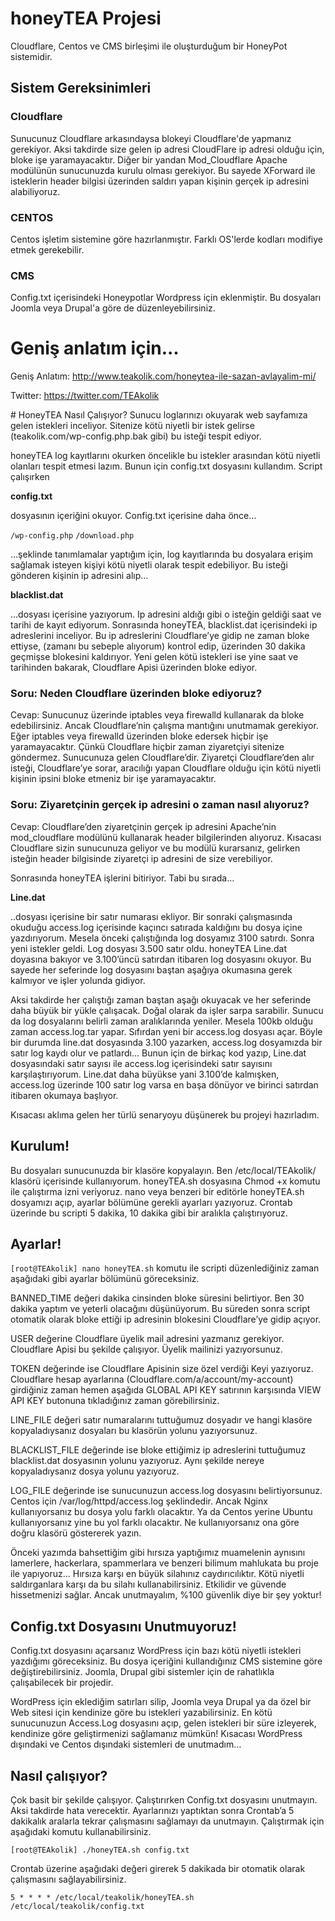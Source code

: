 # honeyTEA Projesi
Cloudflare, Centos ve CMS birleşimi ile oluşturduğum bir HoneyPot sistemidir. 

## Sistem Gereksinimleri

### Cloudflare 
Sunucunuz Cloudflare arkasındaysa blokeyi Cloudflare'de yapmanız gerekiyor. Aksi takdirde size gelen ip adresi CloudFlare ip adresi olduğu için, bloke işe yaramayacaktır. Diğer bir yandan Mod_Cloudflare Apache modülünün sunucunuzda kurulu olması gerekiyor. Bu sayede XForward ile isteklerin header bilgisi üzerinden saldırı yapan kişinin gerçek ip adresini alabiliyoruz. 

### CENTOS
Centos işletim sistemine göre hazırlanmıştır. Farklı OS'lerde kodları modifiye etmek gerekebilir.

### CMS
Config.txt içerisindeki Honeypotlar Wordpress için eklenmiştir. Bu dosyaları Joomla veya Drupal'a göre de düzenleyebilirsiniz.



# Geniş anlatım için...

Geniş Anlatım: http://www.teakolik.com/honeytea-ile-sazan-avlayalim-mi/

Twitter: https://twitter.com/TEAkolik

# HoneyTEA Nasıl Çalışıyor?
Sunucu loglarınızı okuyarak web sayfamıza gelen istekleri inceliyor. Sitenize kötü niyetli bir istek gelirse (teakolik.com/wp-config.php.bak gibi) bu isteği tespit ediyor.

honeyTEA log kayıtlarını okurken öncelikle bu istekler arasından kötü niyetli olanları tespit etmesi lazım. Bunun için config.txt dosyasını kullandım. Script çalışırken

**config.txt**

dosyasının içeriğini okuyor. Config.txt içerisine daha önce…

`/wp-config.php`
`/download.php`

…şeklinde tanımlamalar yaptığım için, log kayıtlarında bu dosyalara erişim sağlamak isteyen kişiyi kötü niyetli olarak tespit edebiliyor. Bu isteği gönderen kişinin ip adresini alıp…

**blacklist.dat**

…dosyası içerisine yazıyorum. Ip adresini aldığı gibi o isteğin geldiği saat ve tarihi de kayıt ediyorum. Sonrasında honeyTEA, blacklist.dat içerisindeki ip adreslerini inceliyor. Bu ip adreslerini Cloudflare’ye gidip ne zaman bloke ettiyse, (zamanı bu sebeple alıyorum) kontrol edip, üzerinden 30 dakika geçmişse blokesini kaldırıyor. Yeni gelen kötü istekleri ise yine saat ve tarihinden bakarak, Cloudflare Apisi üzerinden bloke ediyor.

### Soru: Neden Cloudflare üzerinden bloke ediyoruz?

Cevap: Sunucunuz üzerinde iptables veya firewalld kullanarak da bloke edebilirsiniz. Ancak Cloudflare’nin çalışma mantığını unutmamak gerekiyor. Eğer iptables veya firewalld üzerinden bloke edersek hiçbir işe yaramayacaktır. Çünkü Cloudflare hiçbir zaman ziyaretçiyi sitenize göndermez. Sunucunuza gelen Cloudflare’dir. Ziyaretçi Cloudflare’den alır isteği, Cloudflare’ye sorar, aracılığı yapan Cloudflare olduğu için kötü niyetli kişinin ipsini bloke etmeniz bir işe yaramayacaktır.

### Soru: Ziyaretçinin gerçek ip adresini o zaman nasıl alıyoruz?

Cevap: Cloudflare’den ziyaretçinin gerçek ip adresini Apache’nin mod_cloudflare modülünü kullanarak header bilgilerinden alıyoruz. Kısacası Cloudflare sizin sunucunuza geliyor ve bu modülü kurarsanız, gelirken isteğin header bilgisinde ziyaretçi ip adresini de size verebiliyor.

Sonrasında honeyTEA işlerini bitiriyor. Tabi bu sırada…

**Line.dat**

..dosyası içerisine bir satır numarası ekliyor. Bir sonraki çalışmasında okuduğu access.log içerisinde kaçıncı satırada kaldığını bu dosya içine yazdırıyorum. Mesela önceki çalıştığında log dosyamız 3100 satırdı. Sonra yeni istekler geldi. Log dosyası 3.500 satır oldu. honeyTEA Line.dat doyasına bakıyor ve 3.100’üncü satırdan itibaren log dosyasını okuyor. Bu sayede her seferinde log dosyasını baştan aşağıya okumasına gerek kalmıyor ve işler yolunda gidiyor.

Aksi takdirde her çalıştığı zaman baştan aşağı okuyacak ve her seferinde daha büyük bir yükle çalışacak. Doğal olarak da işler sarpa sarabilir. Sunucu da log dosyalarını belirli zaman aralıklarında yeniler. Mesela 100kb olduğu zaman access.log.tar yapar. Sıfırdan yeni bir access.log dosyası açar. Böyle bir durumda line.dat dosyasında 3.100 yazarken, access.log dosyamızda bir satır log kaydı olur ve patlardı… Bunun için de birkaç kod yazıp, Line.dat dosyasındaki satır sayısı ile access.log içerisindeki satır sayısını karşılaştırıyorum. Line.dat daha büyükse yani 3.100’de kalmışken, access.log üzerinde 100 satır log varsa en başa dönüyor ve birinci satırdan itibaren okumaya başlıyor.

Kısacası aklıma gelen her türlü senaryoyu düşünerek bu projeyi hazırladım.

## Kurulum!

Bu dosyaları sunucunuzda bir klasöre kopyalayın. Ben /etc/local/TEAkolik/ klasörü içerisinde kullanıyorum.
honeyTEA.sh dosyasına Chmod +x komutu ile çalıştırma izni veriyoruz.
nano veya benzeri bir editörle honeyTEA.sh dosyamızı açıp, ayarlar bölümüne gerekli ayarları yazıyoruz.
Crontab üzerinde bu scripti 5 dakika, 10 dakika gibi bir aralıkla çalıştırıyoruz.

## Ayarlar!

`[root@TEAkolik] nano honeyTEA.sh` komutu ile scripti düzenlediğiniz zaman aşağıdaki gibi ayarlar bölümünü göreceksiniz.

BANNED_TIME değeri dakika cinsinden bloke süresini belirtiyor. Ben 30 dakika yaptım ve yeterli olacağını düşünüyorum. Bu süreden sonra script otomatik olarak bloke ettiği ip adresinin blokesini Cloudflare’ye gidip açıyor.

USER değerine Cloudflare üyelik mail adresini yazmanız gerekiyor. Cloudflare Apisi bu şekilde çalışıyor. Üyelik mailinizi yazıyorsunuz.

TOKEN değerinde ise Cloudflare Apisinin size özel verdiği Keyi yazıyoruz. Cloudflare hesap ayarlarına (Cloudflare.com/a/account/my-account) girdiğiniz zaman hemen aşağıda GLOBAL API KEY satırının karşısında VIEW API KEY butonuna tıkladığınız zaman görebilirsiniz.

LINE_FILE değeri satır numaralarını tuttuğumuz dosyadır ve hangi klasöre kopyaladıysanız dosyaları bu klasörün yolunu yazıyorsunuz.

BLACKLIST_FILE değerinde ise bloke ettiğimiz ip adreslerini tuttuğumuz blacklist.dat dosyasının yolunu yazıyoruz. Aynı şekilde nereye kopyaladıysanız dosya yolunu yazıyoruz.

LOG_FILE değerinde ise sunucunuzun access.log dosyasını belirtiyorsunuz. Centos için /var/log/httpd/access.log şeklindedir. Ancak Nginx kullanıyorsanız bu dosya yolu farklı olacaktır. Ya da Centos yerine Ubuntu kullanıyorsanız yine bu yol farklı olacaktır. Ne kullanıyorsanız ona göre doğru klasörü göstererek yazın.

Önceki yazımda bahsettiğim gibi hırsıza yaptığımız muamelenin aynısını lamerlere, hackerlara, spammerlara ve benzeri bilimum mahlukata bu proje ile yapıyoruz… Hırsıza karşı en büyük silahınız caydırıcılıktır. Kötü niyetli saldırganlara karşı da bu silahı kullanabilirsiniz. Etkilidir ve güvende hissetmenizi sağlar. Ancak unutmayalım, %100 güvenlik diye bir şey yoktur!

## Config.txt Dosyasını Unutmuyoruz!

Config.txt dosyasını açarsanız WordPress için bazı kötü niyetli istekleri yazdığımı göreceksiniz. Bu dosya içeriğini kullandığınız CMS sistemine göre değiştirebilirsiniz. Joomla, Drupal gibi sistemler için de rahatlıkla çalışabilecek bir projedir.

WordPress için eklediğim satırları silip, Joomla veya Drupal ya da özel bir Web sitesi için kendinize göre bu istekleri yazabilirsiniz. En kötü sunucunuzun Access.Log dosyasını açıp, gelen istekleri bir süre izleyerek, kendinize göre geliştirmenizi sağlamanız mümkün! Kısacası WordPress dışındaki ve Centos dışındaki sistemleri de unutmadım…

## Nasıl çalışıyor?

Çok basit bir şekilde çalışıyor. Çalıştırırken Config.txt dosyasını unutmayın. Aksi takdirde hata verecektir. Ayarlarınızı yaptıktan sonra Crontab’a 5 dakikalık aralarla tekrar çalışmasını sağlamayı da unutmayın. Çalıştırmak için aşağıdaki komutu kullanabilirsiniz.

`[root@TEAkolik] ./honeyTEA.sh config.txt `

Crontab üzerine aşağıdaki değeri girerek 5 dakikada bir otomatik olarak çalışmasını sağlayabilirsiniz.

`5 * * * * /etc/local/teakolik/honeyTEA.sh  /etc/local/teakolik/config.txt`
